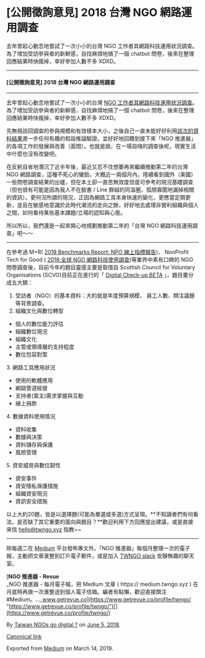 \[公開徵詢意見\] 2018 台灣 NGO 網路運用調查
=============================

去年曾起心動念地嘗試了一次小小的台灣 NGO 工作者其網路科技運用狀況調查。為了增加受訪參與者的新鮮感，自找麻煩地搞了一個 chatbot 問卷，後來在整理回應結果時快瘋掉，幸好參加人數不多 XDXD。

* * *

#### \[公開徵詢意見\] 2018 台灣 NGO 網路運用調查

* * *

去年曾起心動念地嘗試了一次小小的台灣 [NGO 工作者其網路科技運用狀況調查](https://infosec.twngo.xyz/survey)。為了增加受訪參與者的新鮮感，自找麻煩地搞了一個 chatbot 問卷，後來在整理回應結果時快瘋掉，幸好參加人數不多 XDXD。

先無視該回調查的參與規模和有效樣本大小，之後自己一直未能好好利用[該次的資料結果](https://to.twngo.xyz/2yYuHjE)進一步任何有趣的假設推論驗證，並好好地回饋到接下來「NGO 推進器」的各項工作的發展與改善（面閉）。也就是說，在一場自嗨的調查後呢，現實生活中什麼也沒有改變吧。

在反躬自省地潛沉了近半年後，最近又忍不住想要再來繼續推動第二年的台灣 NGO 網路調查，這種不死心的蠻勁，大概近一兩個月內，陸續看到國外（美國）一些問卷調查結果的出爐，但在本土卻一直苦無效度信度可參考的現況基礎調查（但也很有可能是因為我人不在臉書 / Line 群組的同溫圈，孤陋寡聞地漏掉相關的資訊）。更何況所謂的現況，正因為網路工具本身快速的變化，更應當定期更新，並且在敏感地意識於此時代潮流的走向之餘，好好地去處理非營利組織與個人之間，如何看待某些基本課題/立場的認知與心態。

所以所以，我們還是一起來開心地規劃推動第二年的「台灣 NGO 網路科技運用調查」吧～～

* * *

在參考過 M+R( [2018 Benchmarks Report: NPO 線上指標報告](https://to.twngo.xyz/2rqZHCK))， NonProfit Tech for Good ( [2018 全球 NGO 網路科技使用調查](https://to.twngo.xyz/2npr927))等業界中素有口碑的 NGO 問卷調查後，目前今年的題目靈感主要是取借自 Scottish Council for Voluntary Organisations (SCVO)目前正在進行的「 [Digital Check-up BETA](https://scvo.org.uk/digital/evolution/check-up) 」，題目畫分成五大類：

1.  受訪者（NGO）的基本資料：大約就是年度預算規模、 員工人數、闗注議題等背景調查。
2.  組織文化與數位轉型

*   個人的數位能力評估
*   組織數位現況
*   組織文化
*   主管或領導層的支持程度
*   數位包容對策

3\. 網路工具應用狀況

*   使用的軟體應用
*   網路管道經營
*   支持者(案主)需求掌握與互動
*   線上捐款

4\. 數據資料使用情況

*   資料收集
*   數據與決策
*   資料儲存與保護
*   風險管理

5\. 資安威脅與數位韌性

*   資安事件
*   資安隱私保護措施
*   組織資安現況
*   資訊安全措施

以上大約20題，皆是以選擇題(可能為單選或多選)方式呈現。**不知讀者們有何看法，是否缺了其它重要的面向與題目？**歡迎利用下方回應提出建議，或是直接來信 hello@twngo.xyz 指教~~

* * *

除每週二在 [Medium](https://medium.twngo.xyz) 平台發佈專文外，「NGO 推進器」每個月整理一次的電子報，主動把文章滙整到訂戶電子郵件，或是加入 [TWNGO slack](http://to.twngo.xyz/2tHrRtj) 安靜無趣的聊天室。

[**NGO 推進器 - Revue**  
_NGO 推進器 - 每月電子報，把 Medium 文章 ( https:// medium.twngo.xyz ) 在月底時再做一次滙整送到個人電子信箱。編者有點懶，歡迎直接關注 #Medium。..._www.getrevue.co](https://www.getrevue.co/profile/twngo/ "https://www.getrevue.co/profile/twngo/")[](https://www.getrevue.co/profile/twngo/)

By [Taiwan NGOs go digital ?](https://medium.com/@twngo) on [June 5, 2018](https://medium.com/p/589b01569ed5).

[Canonical link](https://medium.com/@twngo/%E5%85%AC%E9%96%8B%E5%BE%B5%E8%A9%A2%E6%84%8F%E8%A6%8B-2018-%E5%8F%B0%E7%81%A3-ngo-%E7%B6%B2%E8%B7%AF%E9%81%8B%E7%94%A8%E8%AA%BF%E6%9F%A5-589b01569ed5)

Exported from [Medium](https://medium.com) on March 14, 2019.